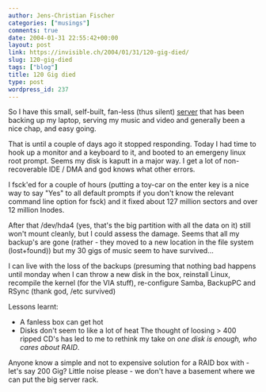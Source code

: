 ```yaml
---
author: Jens-Christian Fischer
categories: ["musings"]
comments: true
date: 2004-01-31 22:55:42+00:00
layout: post
link: https://invisible.ch/2004/01/31/120-gig-died/
slug: 120-gig-died
tags: ["blog"]
title: 120 Gig died
type: post
wordpress_id: 237
---
```


So I have this small, self-built, fan-less (thus silent) [server](https://www.invisible.ch/archives/000210.html) that has been backing up my laptop, serving my music and video and generally been a nice chap, and easy going.

That is until a couple of days ago it stopped responding. Today I had time to hook up a monitor and a keyboard to it, and booted to an emergeny linux root prompt. Seems my disk is kaputt in a major way. I get a lot of non-recoverable IDE / DMA and god knows what other errors.

I fsck'ed for a couple of hours (putting a toy-car on the enter key is a nice way to say "Yes" to all default prompts if you don't know the relevant command line option for fsck) and it fixed about 127 million sectors and over 12 million Inodes.

After that /dev/hda4 (yes, that's the big partition with all the data on it) still won't mount cleanly, but I could assess the damage. Seems that all my backup's are gone (rather - they moved to a new location in the file system (lost+found)) but my 30 gigs of music seem to have survived... 

I can live with the loss of the backups (presuming that nothing bad happens until monday when I can throw a new disk in the box, reinstall Linux, recompile the kernel (for the VIA stuff), re-configure Samba, BackupPC and RSync (thank god, /etc survived)

Lessons learnt: 

  * A fanless box can get hot
  * Disks don't seem to like a lot of heat
The thought of loosing > 400 ripped CD's has led to me to rethink my take on _one disk is enough, who cares about RAID_.

Anyone know a simple and not to expensive solution for a RAID box with - let's say 200 Gig? Little noise please - we don't have a basement where we can put the big server rack.
